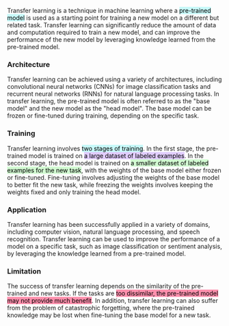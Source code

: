 Transfer learning is a technique in machine learning where a <mark style="background: #ABF7F7A6;">pre-trained model</mark> is used as a starting point for training a new model on a different but related task. Transfer learning can significantly reduce the amount of data and computation required to train a new model, and can improve the performance of the new model by leveraging knowledge learned from the pre-trained model.

### Architecture

Transfer learning can be achieved using a variety of architectures, including convolutional neural networks (CNNs) for image classification tasks and recurrent neural networks (RNNs) for natural language processing tasks. In transfer learning, the pre-trained model is often referred to as the "base model" and the new model as the "head model". The base model can be frozen or fine-tuned during training, depending on the specific task.

### Training

Transfer learning involves <mark style="background: #ABF7F7A6;">two stages of training</mark>. In the first stage, the pre-trained model is trained on <mark style="background: #D2B3FFA6;">a large dataset of labeled examples</mark>. In the second stage, the head model is trained on <mark style="background: #BBFABBA6;">a smaller dataset of labeled examples for the new task</mark>, with the weights of the base model either frozen or fine-tuned. Fine-tuning involves adjusting the weights of the base model to better fit the new task, while freezing the weights involves keeping the weights fixed and only training the head model.

### Application

Transfer learning has been successfully applied in a variety of domains, including computer vision, natural language processing, and speech recognition. Transfer learning can be used to improve the performance of a model on a specific task, such as image classification or sentiment analysis, by leveraging the knowledge learned from a pre-trained model.

### Limitation

The success of transfer learning depends on the similarity of the pre-trained and new tasks. If the tasks are <mark style="background: #FF5582A6;">too dissimilar, the pre-trained model may not provide much benefit</mark>. In addition, transfer learning can also suffer from the problem of catastrophic forgetting, where the pre-trained knowledge may be lost when fine-tuning the base model for a new task.




